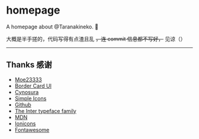 # homepage

A homepage about @Taranakineko. 🚧

大概是半手搓的，代码写得有点渣且乱 ~~，连 commit 信息都不写好，~~ 见谅（）

---

## Thanks 感谢

  - [Moe23333](https://moe23333.vercel.app/) <!-- Inter 字体设置参考 + 网站细节修改建议 -->
  - [Border Card UI](https://github.com/Stapxs/Border-Card-UI) <!--网页 UI 整体构成 + 模仿部分 css 配置-->
  - [Cynosura](https://cynosura.one/) <!--模仿部分 css 配置-->
  - [Simple Icons](https://simpleicons.org/) <!--社交链接图标显示-->
  - [Github](https://github.com) <!--作为部分调色参考-->
  - [The Inter typeface family](https://rsms.me/inter/) <!-- 使用的英文字体 -->
  - [MDN](https://developer.mozilla.org) <!-- 参考资料 -->
  - [Ionicons](https://ionic.io/ionicons) <!--图标-->
  - [Fontawesome](https://fontawesome.com/icons)<!--吐司通知图标-->
